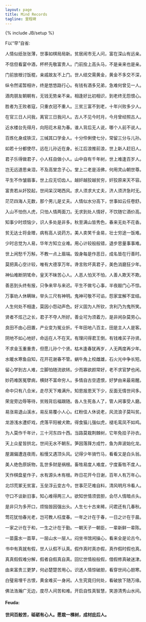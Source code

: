 ```yaml
---
layout: page
title: Mind Records
tagline: 里程碑 
---
```

{% include JB/setup %}

F以“早”自省:

人情似纸张张薄，世事如棋局局新。贫居闹市无人问，富在深山有远亲。

不信但看宴中酒，杯杯先敬富贵人。门前拴上高头马，不是亲来也是亲。

门前放根讨饭棍，亲戚故友不上门。世人结交需黄金，黄金不多交不深，

纵令然诺暂相许，终是悠悠路行心。有钱有酒多兄弟，急难何曾见一人。

酒肉朋友朝朝有，无钱无势亲不亲。相逢好比初相识，到老终无怨恨心。

胜者为王败者寇，只重衣冠不重人。三贫三富不到老，十年兴败多少人。

在官三日人问我，离官三日我问人。古人不见今时月，今月曾经照古人。

近水楼台先得月，向阳花木易为春。谁人背后无人说，哪个人前不说人。

百炼化身成铁汉，三缄其口学金人。十分伶俐使七分，常留三分与儿孙。

如若十分都使尽，远在儿孙近在身。长江后浪推前浪，世上新人赶旧人。

君子乐得做君子，小人枉自做小人。山中自有千年树，世上难逢百岁人。

岂无远道思亲泪，不及高堂念子心。堂上二老是活佛，何用灵山朝世尊。

平生不作皱眉事，世上应无切齿人。越奸越狡越贫穷，奸狡原来天不容。

富贵若从奸狡起，世间呆汉喝西风。求人须求大丈夫，济人须济急时无。

茫茫四海人无数，那个男儿是丈夫。人情似水分高下，世事如云任卷舒。

入山不怕伤人虎，只怕人情两面刀。无求到处人情好，不饮随它酒价高。

知事少时烦恼少，识人多处是非多。秋至满山皆秀色，春来无处不花香。

贫无达士将金赠，病有高人说药方。美人卖笑千金易，壮士穷途一饭难。

少时总觉为人易，华年方知立业难。用心计较般般错，退步思量事事难。

世上闲愁千万斛，不教一点上眉端。毁身每是作恶日，成名皆在行善时。

莫把真心空计较，唯有大德享万年。谗言败坏真君子，美色消磨狂少年。

神仙难断阴骘命，皇天不昧苦心人。人恶人怕天不怕，人善人欺天不欺。

善恶到头终有报，只争来早与来迟。平生不做亏心事，半夜敲门心不惊。

万事劝人休瞒昧，举头三尺有神明。鬼神可敬不可谄，怨家宜解不宜结。

人生何处不相逢，莫因小怨动声色。好义固为人所钦，贪利乃为鬼所笑。

贤者不炫己之长，君子不夺人所好。善业可为须着力，是非闲杂莫劳心。

良田不由心田置，产业变为冤业折。千年田地八百主，田是主人人是客。

阴地不如心地好，命运在人不在天。有理问得君王倒，有钱难买子孙贤。

不求金玉重重贵，但愿儿孙个个贤。枯木逢春犹再岁，人无两度再少年。

水暖水寒鱼自知，花开花谢春不管。蜗牛角上校雌雄，石火光中争长短。

留心学到古人难，立脚怕随流欲转。少而寡欲颜常好，老不求官梦也闲。

妙药难医冤孽病，横财不富命穷人。多情自古空遗恨，好梦由来最易醒。

命中只有八合米，走尽天下难满升。知恩报恩天下少，反面无情世间多。

荣宠旁边辱等待，贫贱背后福跟随。各人生死各人了，管人闲事受人磨。

易涨易退山溪水，易反易覆小人心。红粉佳人休说老，风流浪子莫叫贫。

龙游浅水遭虾戏，虎落平阳被犬欺。得食猫儿强似虎，褪毛鸾凤不如鸡。

为人莫作千年计，三十河东四十西。当路莫栽荆棘树，它年免挂子孙衣。

天上众星皆拱北，世间无水不朝东。笋因落箨方成竹，鱼为奔波始化龙。

屋漏偏遭连夜雨，船慢又遇顶头风。记得少年骑竹马，看看又是白头翁。

美人绝色原妖物，乱世多财是祸根。畜牲易度人难度，宁度畜牲不度人。

天作棋盘星作子，水有源头木有根。昨日花开今日谢，百年人有万年心。

北邙荒冢无贫富，玉垒浮云变古今。世事茫茫难自料，清风明月冷看人。

守口不谈新旧事，知心难得两三人。欲知世情须尝胆，会尽人情暗点头。

是非只为多开口，烦恼皆因强出头。人生七十古来稀，问君还有几春秋。

莺花犹怕春光老，岂可教人枉度春。一年之计在于春，一日之计在于晨。

一家之计在于和，一生之计在于勤。一朝天子一朝臣，一辈新鲜一辈陈。

一苗露水一苗草，一层山水一层人。闷坐书馆闲操心，看来全是论古今。

书中有真就有假，世人认假不认真。假作真时真亦假，真作假时假也真。

真真假假难分解，假者自假真自真。回忆世情般般假，借假修真破迷津。

由来富贵三更梦，何必楚楚苦用心。识透人情惊破胆，看穿世间心胆寒。

白璧易埋千古恨，黄金难买一身闲。人生究竟归何处，看破放下随万缘。

佛法浩瀚广无边，度尽人间苦和难。开启自性真智慧，笑游清秀山水间。


#### Feuda: 

#### 世间百般苦，砥砺有心人。愿栽一棵树，成材庇后人。
